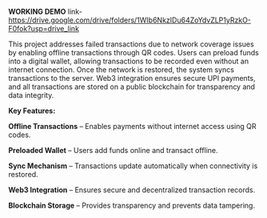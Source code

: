**WORKING DEMO**
link- https://drive.google.com/drive/folders/1WIb6NkzIDu64ZoYdvZLP1yRzkO-F0fok?usp=drive_link

This project addresses failed transactions due to network coverage issues by enabling offline transactions through QR codes. Users can preload funds into a digital wallet, allowing transactions to be recorded even without an internet connection. Once the network is restored, the system syncs transactions to the server. Web3 integration ensures secure UPI payments, and all transactions are stored on a public blockchain for transparency and data integrity.

**Key Features:**

**Offline Transactions** – Enables payments without internet access using QR codes.

**Preloaded Wallet** – Users add funds online and transact offline.

**Sync Mechanism** – Transactions update automatically when connectivity is restored.

**Web3 Integration** – Ensures secure and decentralized transaction records.

**Blockchain Storage** – Provides transparency and prevents data tampering.
